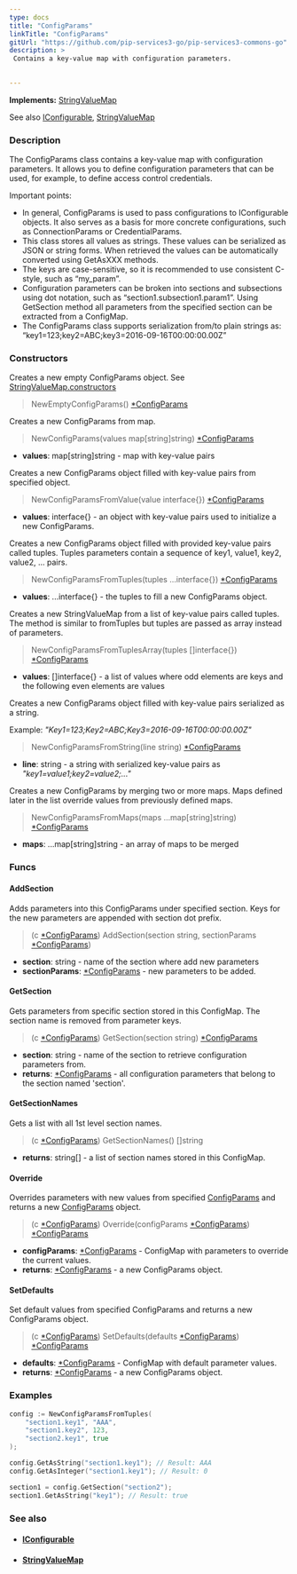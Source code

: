 ```yaml
---
type: docs
title: "ConfigParams"
linkTitle: "ConfigParams"
gitUrl: "https://github.com/pip-services3-go/pip-services3-commons-go"
description: > 
 Contains a key-value map with configuration parameters. 

  
---
```


**Implements:** [StringValueMap](../../data/string_value_map)

See also [IConfigurable](../iconfigurable), [StringValueMap](../../data/string_value_map)

### Description
The ConfigParams class contains a key-value map with configuration parameters. It allows you to define configuration parameters that can be used, for example, to define access control credentials.  

Important points:   
- In general, ConfigParams is used to pass configurations to IConfigurable objects. It also serves as a basis for more concrete configurations, such as ConnectionParams or CredentialParams. 
- This class stores all values as strings. These values can be serialized as JSON or string forms. When retrieved the values can be automatically converted using GetAsXXX methods.
- The keys are case-sensitive, so it is recommended to use consistent C-style, such as “my_param”.
- Configuration parameters can be broken into sections and subsections using dot notation, such as “section1.subsection1.param1”. Using GetSection method all parameters from the specified section can be extracted from a ConfigMap.
- The ConfigParams class supports serialization from/to plain strings as: “key1=123;key2=ABC;key3=2016-09-16T00:00:00.00Z”


### Constructors
Creates a new empty ConfigParams object.
See [StringValueMap.constructors](../../data/string_value_map/#constructors)

> NewEmptyConfigParams() [*ConfigParams]()


Creates a new ConfigParams from map.
> NewConfigParams(values map[string]string) [*ConfigParams]()

- **values**: map[string]string - map with key-value pairs

Creates a new ConfigParams object filled with key-value pairs from specified object.
> NewConfigParamsFromValue(value interface{}) [*ConfigParams]()

- **values**: interface{} - an object with key-value pairs used to initialize a new ConfigParams.

Creates a new ConfigParams object filled with provided key-value pairs called tuples.
Tuples parameters contain a sequence of key1, value1, key2, value2, ... pairs.
> NewConfigParamsFromTuples(tuples ...interface{}) [*ConfigParams]()

- **values**: ...interface{} - the tuples to fill a new ConfigParams object.

Creates a new StringValueMap from a list of key-value pairs called tuples.
The method is similar to fromTuples but tuples are passed as array instead of parameters.
> NewConfigParamsFromTuplesArray(tuples []interface{}) [*ConfigParams]()

- **values**: []interface{} - a list of values where odd elements are keys and the following even elements are values

Creates a new ConfigParams object filled with key-value pairs serialized as a string.

Example: *"Key1=123;Key2=ABC;Key3=2016-09-16T00:00:00.00Z"*
> NewConfigParamsFromString(line string) [*ConfigParams]()

- **line**: string - a string with serialized key-value pairs as *"key1=value1;key2=value2;..."*

Creates a new ConfigParams by merging two or more maps.
Maps defined later in the list override values from previously defined maps.
> NewConfigParamsFromMaps(maps ...map[string]string) [*ConfigParams]()

- **maps**: ...map[string]string - an array of maps to be merged


### Funcs

#### AddSection
Adds parameters into this ConfigParams under specified section.
Keys for the new parameters are appended with section dot prefix.

> (c [*ConfigParams]()) AddSection(section string, sectionParams [*ConfigParams]())

- **section**: string - name of the section where add new parameters
- **sectionParams**: [*ConfigParams]() - new parameters to be added.


#### GetSection
Gets parameters from specific section stored in this ConfigMap.
The section name is removed from parameter keys.

> (c [*ConfigParams]()) GetSection(section string) [*ConfigParams]()

- **section**: string - name of the section to retrieve configuration parameters from.
- **returns**: [*ConfigParams]() - all configuration parameters that belong to the section named 'section'. 

#### GetSectionNames
Gets a list with all 1st level section names.

> (c [*ConfigParams]()) GetSectionNames() []string

- **returns**: string[] - a list of section names stored in this ConfigMap.

#### Override
Overrides parameters with new values from specified [ConfigParams]()
and returns a new [ConfigParams]() object.

> (c [*ConfigParams]()) Override(configParams [*ConfigParams]()) [*ConfigParams]()

- **configParams**: [*ConfigParams]() - ConfigMap with parameters to override the current values.
- **returns**: [*ConfigParams]() - a new ConfigParams object.

#### SetDefaults
Set default values from specified ConfigParams and returns a new ConfigParams object.

> (c [*ConfigParams]()) SetDefaults(defaults [*ConfigParams]()) [*ConfigParams]()

- **defaults**: [*ConfigParams]() - ConfigMap with default parameter values.
- **returns**: [*ConfigParams]() - a new ConfigParams object.


### Examples   

```go
config := NewConfigParamsFromTuples(
    "section1.key1", "AAA",
    "section1.key2", 123,
    "section2.key1", true
);

config.GetAsString("section1.key1"); // Result: AAA
config.GetAsInteger("section1.key1"); // Result: 0

section1 = config.GetSection("section2");
section1.GetAsString("key1"); // Result: true

```


### See also
- #### [IConfigurable](../iconfigurable)
- #### [StringValueMap](../../data/string_value_map)
